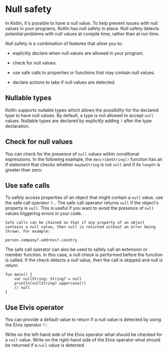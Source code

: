 # Null safety

In Kotlin, it's possible to have a null value. To help prevent issues with null values in your programs, Kotlin has null safety in place. Null safety detects potential problems with null values at compile time, rather than at run time.

Null safety is a combination of features that allow you to:

-   explicitly declare when null values are allowed in your program.

-   check for null values.

-   use safe calls to properties or functions that may contain null values.

-   declare actions to take if null values are detected.

## Nullable types

Kotlin supports nullable types which allows the possibility for the declared type to have null values. By default, a type is not allowed to accept `null` values. Nullable types are declared by explicitly adding `?` after the type declaration.

## Check for null values

You can check for the presence of `null` values within conditional expressions. In the following example, the `describeString()` function has an if statement that checks whether `maybeString` is not `null` and if its `length` is greater than zero:

## Use safe calls

To safely access properties of an object that might contain a `null` value, use the safe call operator `?.`. The safe call operator returns `null` if the object's property is `null`. This is useful if you want to avoid the presence of `null` values triggering errors in your code.

```
Safe calls can be chained so that if any property of an object contains a null value, then null is returned without an error being thrown. For example:

person.company?.address?.country

```

The safe call operator can also be used to safely call an extension or member function. In this case, a null check is performed before the function is called. If the check detects a null value, then the call is skipped and null is return

```
fun main() {
    var nullString: String? = null
    println(nullString?.uppercase())
    // null
}

```

## Use Elvis operator

You can provide a default value to return if a null value is detected by using the Elvis operator `?:`.

Write on the left-hand side of the Elvis operator what should be checked for a `null` value. Write on the right-hand side of the Elvis operator what should be returned if a `null` value is detected.
